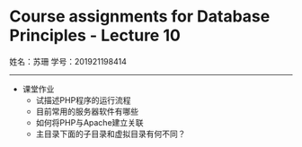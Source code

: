 # Course assignments for Database Principles - Lecture 10

姓名：苏珊
学号：201921198414

---
- 课堂作业
   * 试描述PHP程序的运行流程
   * 目前常用的服务器软件有哪些
   * 如何将PHP与Apache建立关联
   * 主目录下面的子目录和虚拟目录有何不同？





